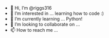 - 👋 Hi, I’m @riggs316
- 👀 I’m interested in ... learning how to code :)
- 🌱 I’m currently learning ... Python!
- 💞️ I’m looking to collaborate on ...
- 📫 How to reach me ...

<!---
riggs316/riggs316 is a ✨ special ✨ repository because its `README.md` (this file) appears on your GitHub profile.
You can click the Preview link to take a look at your changes.
--->
